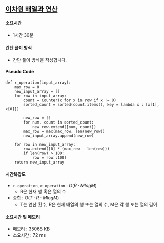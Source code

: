 ## [이차원 배열과 연산](https://www.acmicpc.net/problem/17140)

#### 소요시간
- 1시간 30분

#### 간단 풀이 방식
- 간단 풀이 방식을 작성합니다.

#### Pseudo Code
```
def r_operation(input_array):
    max_row = 0
    new_input_array = []
    for row in input_array:
        count = Counter(x for x in row if x != 0)
        sorted_count = sorted(count.items(), key = lambda x : [x[1], x[0]])
        
        new_row = []
        for num, count in sorted_count:
            new_row.extend([num, count])
        max_row = max(max_row, len(new_row))
        new_input_array.append(new_row)

    for row in new_input_array:
        row.extend([0] * (max_row - len(row)))
        if len(row) > 100:
            row = row[:100]
    return new_input_array
```

#### 시간복잡도
- `r_operation`, `c_operation` : $O(R \cdot M log M)$ 
  * R은 현재 행 혹은 열의 수
- 종합 : $O(T \cdot R \cdot M log M)$ 
  * T는 연산 횟수, R은 현재 배열의 행 또는 열의 수, M은 각 행 또는 열의 길이

#### 소요시간 및 메모리
- 메모리 : 35068 KB
- 소요시간 : 72 ms

